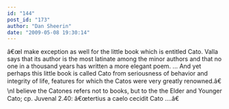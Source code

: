 ```yaml
---
id: "144"
post_id: "173"
author: "Dan Sheerin"
date: "2009-05-08 19:30:14"
---
```

â€œI make exception as well for the little book which is entitled Cato. Valla says that its author is the most latinate among the minor authors and that no one in a thousand years has written a more elegant poem. ... And yet perhaps this little book is called Cato from seriousness of behavior and integrity of life, features for which the Catos were very greatly renowned.â€\nI believe the Catones refers not to books, but to the the Elder and Younger Cato; cp. Juvenal 2.40: â€œtertius a caelo cecidit Cato ....â€
